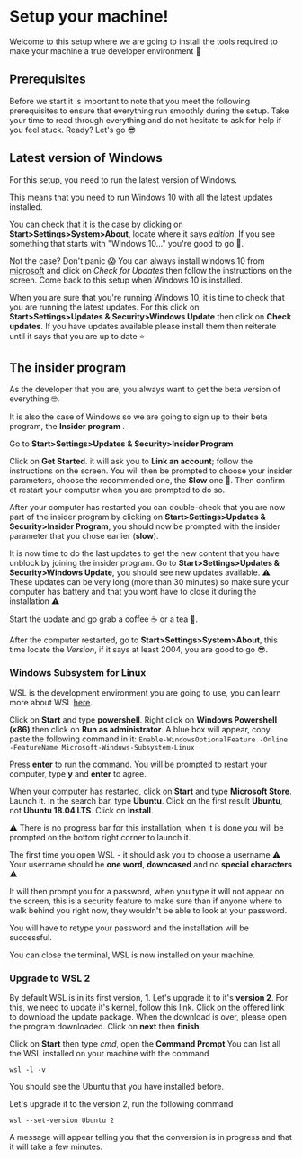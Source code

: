 # Setup your machine!

Welcome to this setup where we are going to install the tools required to make your machine a true developer environment :muscle:



## Prerequisites

Before we start it is important to note that you meet the following prerequisites to ensure that everything run smoothly during the setup.
Take your time to read through everything and do not hesitate to ask for help if you feel stuck.
Ready? Let's go :sunglasses:



## Latest version of Windows

For this setup, you need to run the latest version of Windows.

This means that you need to run Windows 10 with all the latest updates installed.

You can check that it is the case by clicking on **Start>Settings>System>About**, locate where it says *edition*. If you see something that starts with "Windows 10..." you're good to go :muscle:.

Not the case? Don't panic :scream: You can always install windows 10 from [microsoft]( https://www.microsoft.com/en-gb/windows/get-windows-10) and click on *Check for Updates* then follow the instructions on the screen. Come back to this setup when Windows 10 is installed.

When you are sure that you're running Windows 10, it is time to check that you are running the latest updates. For this click on **Start>Settings>Updates & Security>Windows Update** then click on **Check updates**. If you have updates available please install them then reiterate until it says that you are up to date :star:



## The insider program

As the developer that you are, you always want to get the beta version of everything :nerd_face:.

It is also the case of Windows so we are going to sign up to their beta program, the **Insider program** .

Go to **Start>Settings>Updates & Security>Insider Program**

Click on **Get Started**. it will ask you to **Link an account**; follow the instructions on the screen. You will then be prompted to choose your insider parameters, choose the recommended one, the **Slow** one :snail:. Then confirm et restart your computer when you are prompted to do so.

After your computer has restarted you can double-check that you are now part of the insider program by clicking on **Start>Settings>Updates & Security>Insider Program**, you should now be prompted with the insider parameter that you chose earlier (**slow**).

It is now time to do the last updates to get the new content that you have unblock by joining the insider program. Go to **Start>Settings>Updates & Security>Windows Update**, you should see new updates available.
:warning: These updates can be very long (more than 30 minutes) so make sure your computer has battery and that you wont have to close it during the installation :warning:

Start the update and go grab a coffee :coffee: or a tea :tea:.

After the computer restarted, go to **Start>Settings>System>About**, this time locate the *Version*, if it says at least 2004, you are good to go :sunglasses:.



### Windows Subsystem for Linux

WSL is the development environment you are going to use, you can learn more about WSL [here](https://docs.microsoft.com/en-us/windows/wsl/faq).

Click on **Start** and type **powershell**. Right click on **Windows Powershell (x86)** then click on **Run as administrator**. A blue box will appear, copy paste the following command in it:
```Enable-WindowsOptionalFeature -Online -FeatureName Microsoft-Windows-Subsystem-Linux```

Press **enter** to run the command. You will be prompted to restart your computer, type **y** and **enter** to agree.

When your computer has restarted, click on **Start** and type **Microsoft Store**. Launch it. In the search bar, type **Ubuntu**. Click on the first result **Ubuntu**, not **Ubuntu 18.04 LTS**. Click on **Install**.

:warning: There is no progress bar for this installation, when it is done you will be prompted on the bottom right corner to launch it.

The first time you open WSL - it should ask you to choose a username :warning: Your username should be **one word**, **downcased** and no **special characters** :warning:

It will then prompt you for a password, when you type it will not appear on the screen, this is a security feature to make sure than if anyone where to walk behind you right now, they wouldn't be able to look at your password.

You will have to retype your password and the installation will be successful.

You can close the terminal, WSL is now installed on your machine.



### Upgrade to WSL 2

By default WSL is in its first version, **1**.
Let's upgrade it to it's **version 2**.
For this, we need to update it's kernel, follow this [link](https://aka.ms/wsl2kernel). Click on the offered link to download the update package. When the download is over, please open the program downloaded. Click on **next** then **finish**.

Click on **Start** then type *cmd*, open the **Command Prompt**
You can list all the WSL installed on your machine with the command

```wsl -l -v```

You should see the Ubuntu that you have installed before.

Let's upgrade it to the version 2, run the following command

```wsl --set-version Ubuntu 2```

A message will appear telling you that the conversion is in progress and that it will take a few minutes.
